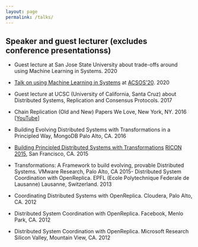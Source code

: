 ```yaml
---
layout: page
permalink: /talks/
---
```


## Speaker and guest lecturer (excludes conference presentationss)

-   Guest lecture at San Jose State University about trade-offs around using Machine Learning in Systems. 2020

-   [Talk on using Machine Learning in Systems](https://2020.acsos.org/details/acsos-2020-in-practice-track/2/When-to-use-the-golden-hammer-Thinking-about-the-trade-offs-around-using-machine-lea) at [ACSOS'20](https://2020.acsos.org/). 2020

-   Guest lecture at UCSC (University of California, Santa Cruz) about Distributed Systems, Replication and Consensus Protocols. 2017

-   Chain Replication (Old and New) Papers We Love, New York, NY. 2016 [[YouTube](https://www.youtube.com/watch?v=1hDjkV4iFzs)]

-   Building Evolving Distributed Systems with Transformations in a Principled Way, MongoDB Palo Alto, CA. 2016

-   [Building Principled Distributed Systems with Transformations](http://ricon.io/speakers.html#building-principled-distributed-systems-with-transformations) [RICON 2015](http://ricon.io/speakers.html), San Francisco, CA. 2015

-   Transformations: A Framework to build evolving, provable Distributed Systems. VMware Research, Palo Alto, CA 2015-   Distributed System Coordination with OpenReplica. EPFL (Ecole Polytechnique Federale de Lausanne) Lausanne, Switzerland. 2013

-   Coordinating Distributed Systems with OpenReplica. Cloudera, Palo Alto, CA. 2012

-   Distributed System Coordination with OpenReplica. Facebook, Menlo Park, CA. 2012

-   Distributed System Coordination with OpenReplica. Microsoft Research Silicon Valley, Mountain View, CA. 2012
